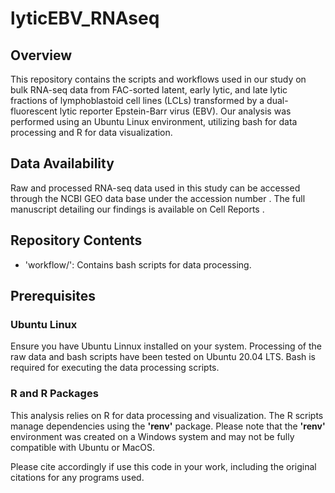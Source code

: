 # lyticEBV_RNAseq
## Overview
This repository contains the scripts and workflows used in our study on bulk RNA-seq data from FAC-sorted latent, early lytic, and late lytic fractions of lymphoblastoid cell lines (LCLs) transformed by a dual-fluorescent lytic reporter Epstein-Barr virus (EBV). Our analysis was performed using an Ubuntu Linux environment, utilizing bash for data processing and R for data visualization. 
## Data Availability
Raw and processed RNA-seq data used in this study can be accessed through the NCBI GEO data base under the accession number <to be provided>. The full manuscript detailing our findings is available on Cell Reports <insert website>.
## Repository Contents
- 'workflow/': Contains bash scripts for data processing.

## Prerequisites
### Ubuntu Linux
Ensure you have Ubuntu Linnux installed on your system. Processing of the raw data and bash scripts have been tested on Ubuntu 20.04 LTS. Bash is required for executing the data processing scripts.
### R and R Packages
This analysis relies on R for data processing and visualization. The R scripts manage dependencies using the **'renv'** package. Please note that the **'renv'** environment was created on a Windows system and may not be fully compatible with Ubuntu or MacOS.



Please cite accordingly if use this code in your work, including the original citations for any programs used.
